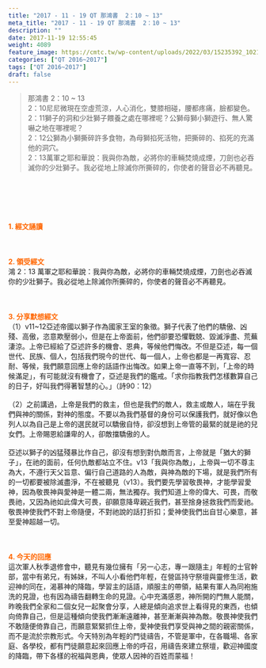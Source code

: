```yaml
---
title: "2017 - 11 - 19 QT 那鴻書  2：10 ~ 13"
meta_title: "2017 - 11 - 19 QT 那鴻書  2：10 ~ 13"
description: ""
date: 2017-11-19 12:55:45
weight: 4089
feature_image: https://cmtc.tw/wp-content/uploads/2022/03/15235392_10211799862337740_180693556567566654_o-1.webp
categories: ["QT 2016~2017"]
tags: ["QT 2016~2017"]
draft: false
---
```


<blockquote>那鴻書 2：10 ~ 13<br />
2：10尼尼微現在空虛荒涼，人心消化，雙膝相碰，腰都疼痛，臉都變色。<br />
2：11獅子的洞和少壯獅子餵養之處在哪裡呢？公獅母獅小獅遊行、無人驚嚇之地在哪裡呢？<br />
2：12公獅為小獅撕碎許多食物，為母獅掐死活物，把撕碎的、掐死的充滿他的洞穴。<br />
2：13萬軍之耶和華說：我與你為敵，必將你的車輛焚燒成煙，刀劍也必吞滅你的少壯獅子。我必從地上除滅你所撕碎的，你使者的聲音必不再聽見。</blockquote><br />
&nbsp;<br />
<br />
&nbsp;<br />
<br />
<span style="color: #ff6600;"><strong>1. </strong><strong>經文誦讀</strong></span><br />
<br />
<span style="color: #ff6600;"><strong> </strong></span><br />
<br />
<span style="color: #ff6600;"><strong>2. </strong><strong>領受經文<br />
</strong></span>鴻 2：13 萬軍之耶和華說：我與你為敵，必將你的車輛焚燒成煙，刀劍也必吞滅你的少壯獅子。我必從地上除滅你所撕碎的，你使者的聲音必不再聽見。<br />
<br />
&nbsp;<br />
<br />
<span style="color: #ff6600;"><strong>3. 分享默想經文<br />
</strong></span>（1）v11~12亞述帝國以獅子作為國家王室的象徵。獅子代表了他們的驕傲、凶殘、高傲，恣意欺壓弱小，但是在上帝面前，他們卻要恐懼戰兢、毀滅淨盡、荒蕪淒涼。上帝已經給了亞述許多的機會、恩典，等候他們悔改。不但是亞述，每一個世代、民族、個人，包括我們現今的世代、每一個人，上帝也都是一再寬容、忍耐、等候，我們願意回應上帝的話語作出悔改。如果上帝一直等不到，「上帝的時候滿足」，有可能就沒有機會了，亞述是我們的鑑戒。「求你指教我們怎樣數算自己的日子，好叫我們得著智慧的心。」（詩90：12）<br />
<br />
（2）之前講過，上帝是我們的救主，但也是我們的敵人，救主或敵人，端在乎我們與神的關係，對神的態度。不要以為我們基督的身份可以保護我們，就好像以色列人以為自己是上帝的選民就可以驕傲自恃，卻沒想到上帝管的最緊的就是祂的兒女們。上帝賜恩給謙卑的人，卻敵擋驕傲的人。<br />
<br />
亞述以獅子的凶猛殘暴比作自己，卻沒有想到對仇敵而言，上帝就是「猶大的獅子」，在祂的面前，任何仇敵都站立不住。v13「我與你為敵」，上帝與一切不尊主為大，不遵行天父旨意、偏行自己道路的人為敵，與神為敵的下場，就是我們所有的一切都要被除滅盡淨，不在被聽見（v13）。我們要先學習敬畏神，才能學習愛神，因為敬畏神與愛神是一體二兩，無法獨存。我們知道上帝的偉大、可畏，而敬畏祂，又因為祂如此偉大可畏，卻願意降卑親近我們，甚至捨身拯救我們而愛祂。敬畏神使我們不對上帝隨便，不對祂說的話打折扣；愛神使我們出自甘心樂意，甚至愛神超越一切。<br />
<br />
&nbsp;<br />
<br />
<span style="color: #ff6600;"><strong>4. 今天的回應<br />
</strong></span>這次軍人秋季退修會中，聽見有幾位擁有「另一心志，專一跟隨主」年輕的士官幹部，當中有弟兄，有姊妹，不叫人小看他們年輕，在營區持守祭壇與靈修生活，歡迎神的同在，渴慕神的降臨，學習主的話語，順服主的帶領，結果有軍人為同袍施洗的見證，也有因為禱告翻轉生命的見證。心中充滿感恩，神所開的門無人能關，昨晚我們全家和二個女兒一起聚會分享，人總是傾向追求世上看得見的東西，也傾向倚靠自己，但是這種傾向使我們漸漸遠離神，甚至漸漸與神為敵。敬畏神使我們不敢隨便倚靠自己，而願意緊緊抓住上帝，愛神使我們享受與神之間的親密關係，而不是流於宗教形式。今天特別為年輕的門徒禱告，不管是軍中，在各職場、各家庭、各學校，都有門徒願意起來回應上帝的呼召，用禱告來建立祭壇，歡迎神國度的降臨，帶下各樣的祝福與恩典，使眾人因神的百姓而蒙福！
        
